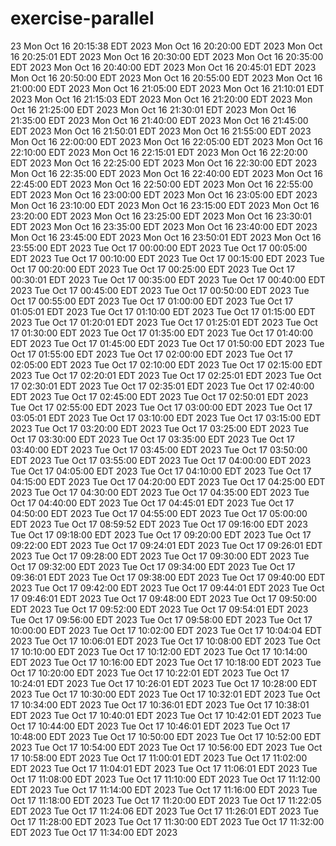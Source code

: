 # exercise-parallel
23
Mon Oct 16 20:15:38 EDT 2023
Mon Oct 16 20:20:00 EDT 2023
Mon Oct 16 20:25:01 EDT 2023
Mon Oct 16 20:30:00 EDT 2023
Mon Oct 16 20:35:00 EDT 2023
Mon Oct 16 20:40:00 EDT 2023
Mon Oct 16 20:45:01 EDT 2023
Mon Oct 16 20:50:00 EDT 2023
Mon Oct 16 20:55:00 EDT 2023
Mon Oct 16 21:00:00 EDT 2023
Mon Oct 16 21:05:00 EDT 2023
Mon Oct 16 21:10:01 EDT 2023
Mon Oct 16 21:15:03 EDT 2023
Mon Oct 16 21:20:00 EDT 2023
Mon Oct 16 21:25:00 EDT 2023
Mon Oct 16 21:30:01 EDT 2023
Mon Oct 16 21:35:00 EDT 2023
Mon Oct 16 21:40:00 EDT 2023
Mon Oct 16 21:45:00 EDT 2023
Mon Oct 16 21:50:01 EDT 2023
Mon Oct 16 21:55:00 EDT 2023
Mon Oct 16 22:00:00 EDT 2023
Mon Oct 16 22:05:00 EDT 2023
Mon Oct 16 22:10:00 EDT 2023
Mon Oct 16 22:15:01 EDT 2023
Mon Oct 16 22:20:00 EDT 2023
Mon Oct 16 22:25:00 EDT 2023
Mon Oct 16 22:30:00 EDT 2023
Mon Oct 16 22:35:00 EDT 2023
Mon Oct 16 22:40:00 EDT 2023
Mon Oct 16 22:45:00 EDT 2023
Mon Oct 16 22:50:00 EDT 2023
Mon Oct 16 22:55:00 EDT 2023
Mon Oct 16 23:00:00 EDT 2023
Mon Oct 16 23:05:00 EDT 2023
Mon Oct 16 23:10:00 EDT 2023
Mon Oct 16 23:15:00 EDT 2023
Mon Oct 16 23:20:00 EDT 2023
Mon Oct 16 23:25:00 EDT 2023
Mon Oct 16 23:30:01 EDT 2023
Mon Oct 16 23:35:00 EDT 2023
Mon Oct 16 23:40:00 EDT 2023
Mon Oct 16 23:45:00 EDT 2023
Mon Oct 16 23:50:01 EDT 2023
Mon Oct 16 23:55:00 EDT 2023
Tue Oct 17 00:00:00 EDT 2023
Tue Oct 17 00:05:00 EDT 2023
Tue Oct 17 00:10:00 EDT 2023
Tue Oct 17 00:15:00 EDT 2023
Tue Oct 17 00:20:00 EDT 2023
Tue Oct 17 00:25:00 EDT 2023
Tue Oct 17 00:30:01 EDT 2023
Tue Oct 17 00:35:00 EDT 2023
Tue Oct 17 00:40:00 EDT 2023
Tue Oct 17 00:45:00 EDT 2023
Tue Oct 17 00:50:00 EDT 2023
Tue Oct 17 00:55:00 EDT 2023
Tue Oct 17 01:00:00 EDT 2023
Tue Oct 17 01:05:01 EDT 2023
Tue Oct 17 01:10:00 EDT 2023
Tue Oct 17 01:15:00 EDT 2023
Tue Oct 17 01:20:01 EDT 2023
Tue Oct 17 01:25:01 EDT 2023
Tue Oct 17 01:30:00 EDT 2023
Tue Oct 17 01:35:00 EDT 2023
Tue Oct 17 01:40:00 EDT 2023
Tue Oct 17 01:45:00 EDT 2023
Tue Oct 17 01:50:00 EDT 2023
Tue Oct 17 01:55:00 EDT 2023
Tue Oct 17 02:00:00 EDT 2023
Tue Oct 17 02:05:00 EDT 2023
Tue Oct 17 02:10:00 EDT 2023
Tue Oct 17 02:15:00 EDT 2023
Tue Oct 17 02:20:01 EDT 2023
Tue Oct 17 02:25:01 EDT 2023
Tue Oct 17 02:30:01 EDT 2023
Tue Oct 17 02:35:01 EDT 2023
Tue Oct 17 02:40:00 EDT 2023
Tue Oct 17 02:45:00 EDT 2023
Tue Oct 17 02:50:01 EDT 2023
Tue Oct 17 02:55:00 EDT 2023
Tue Oct 17 03:00:00 EDT 2023
Tue Oct 17 03:05:01 EDT 2023
Tue Oct 17 03:10:00 EDT 2023
Tue Oct 17 03:15:00 EDT 2023
Tue Oct 17 03:20:00 EDT 2023
Tue Oct 17 03:25:00 EDT 2023
Tue Oct 17 03:30:00 EDT 2023
Tue Oct 17 03:35:00 EDT 2023
Tue Oct 17 03:40:00 EDT 2023
Tue Oct 17 03:45:00 EDT 2023
Tue Oct 17 03:50:00 EDT 2023
Tue Oct 17 03:55:00 EDT 2023
Tue Oct 17 04:00:00 EDT 2023
Tue Oct 17 04:05:00 EDT 2023
Tue Oct 17 04:10:00 EDT 2023
Tue Oct 17 04:15:00 EDT 2023
Tue Oct 17 04:20:00 EDT 2023
Tue Oct 17 04:25:00 EDT 2023
Tue Oct 17 04:30:00 EDT 2023
Tue Oct 17 04:35:00 EDT 2023
Tue Oct 17 04:40:00 EDT 2023
Tue Oct 17 04:45:01 EDT 2023
Tue Oct 17 04:50:00 EDT 2023
Tue Oct 17 04:55:00 EDT 2023
Tue Oct 17 05:00:00 EDT 2023
Tue Oct 17 08:59:52 EDT 2023
Tue Oct 17 09:16:00 EDT 2023
Tue Oct 17 09:18:00 EDT 2023
Tue Oct 17 09:20:00 EDT 2023
Tue Oct 17 09:22:00 EDT 2023
Tue Oct 17 09:24:01 EDT 2023
Tue Oct 17 09:26:01 EDT 2023
Tue Oct 17 09:28:00 EDT 2023
Tue Oct 17 09:30:00 EDT 2023
Tue Oct 17 09:32:00 EDT 2023
Tue Oct 17 09:34:00 EDT 2023
Tue Oct 17 09:36:01 EDT 2023
Tue Oct 17 09:38:00 EDT 2023
Tue Oct 17 09:40:00 EDT 2023
Tue Oct 17 09:42:00 EDT 2023
Tue Oct 17 09:44:01 EDT 2023
Tue Oct 17 09:46:01 EDT 2023
Tue Oct 17 09:48:00 EDT 2023
Tue Oct 17 09:50:00 EDT 2023
Tue Oct 17 09:52:00 EDT 2023
Tue Oct 17 09:54:01 EDT 2023
Tue Oct 17 09:56:00 EDT 2023
Tue Oct 17 09:58:00 EDT 2023
Tue Oct 17 10:00:00 EDT 2023
Tue Oct 17 10:02:00 EDT 2023
Tue Oct 17 10:04:04 EDT 2023
Tue Oct 17 10:06:01 EDT 2023
Tue Oct 17 10:08:00 EDT 2023
Tue Oct 17 10:10:00 EDT 2023
Tue Oct 17 10:12:00 EDT 2023
Tue Oct 17 10:14:00 EDT 2023
Tue Oct 17 10:16:00 EDT 2023
Tue Oct 17 10:18:00 EDT 2023
Tue Oct 17 10:20:00 EDT 2023
Tue Oct 17 10:22:01 EDT 2023
Tue Oct 17 10:24:01 EDT 2023
Tue Oct 17 10:26:01 EDT 2023
Tue Oct 17 10:28:00 EDT 2023
Tue Oct 17 10:30:00 EDT 2023
Tue Oct 17 10:32:01 EDT 2023
Tue Oct 17 10:34:00 EDT 2023
Tue Oct 17 10:36:01 EDT 2023
Tue Oct 17 10:38:01 EDT 2023
Tue Oct 17 10:40:01 EDT 2023
Tue Oct 17 10:42:01 EDT 2023
Tue Oct 17 10:44:00 EDT 2023
Tue Oct 17 10:46:01 EDT 2023
Tue Oct 17 10:48:00 EDT 2023
Tue Oct 17 10:50:00 EDT 2023
Tue Oct 17 10:52:00 EDT 2023
Tue Oct 17 10:54:00 EDT 2023
Tue Oct 17 10:56:00 EDT 2023
Tue Oct 17 10:58:00 EDT 2023
Tue Oct 17 11:00:01 EDT 2023
Tue Oct 17 11:02:00 EDT 2023
Tue Oct 17 11:04:01 EDT 2023
Tue Oct 17 11:06:01 EDT 2023
Tue Oct 17 11:08:00 EDT 2023
Tue Oct 17 11:10:00 EDT 2023
Tue Oct 17 11:12:00 EDT 2023
Tue Oct 17 11:14:00 EDT 2023
Tue Oct 17 11:16:00 EDT 2023
Tue Oct 17 11:18:00 EDT 2023
Tue Oct 17 11:20:00 EDT 2023
Tue Oct 17 11:22:05 EDT 2023
Tue Oct 17 11:24:06 EDT 2023
Tue Oct 17 11:26:01 EDT 2023
Tue Oct 17 11:28:00 EDT 2023
Tue Oct 17 11:30:00 EDT 2023
Tue Oct 17 11:32:00 EDT 2023
Tue Oct 17 11:34:00 EDT 2023
